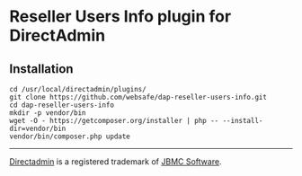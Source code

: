 Reseller Users Info plugin for DirectAdmin
==========================================


Installation
------------

~~~~
cd /usr/local/directadmin/plugins/
git clone https://github.com/websafe/dap-reseller-users-info.git
cd dap-reseller-users-info
mkdir -p vendor/bin
wget -O - https://getcomposer.org/installer | php -- --install-dir=vendor/bin
vendor/bin/composer.php update
~~~~


----
[Directadmin] is a registered trademark of [JBMC Software].


[DirectAdmin]: http://www.directadmin.com/
[JBMC Software]: http://www.jbmc-software.com/
